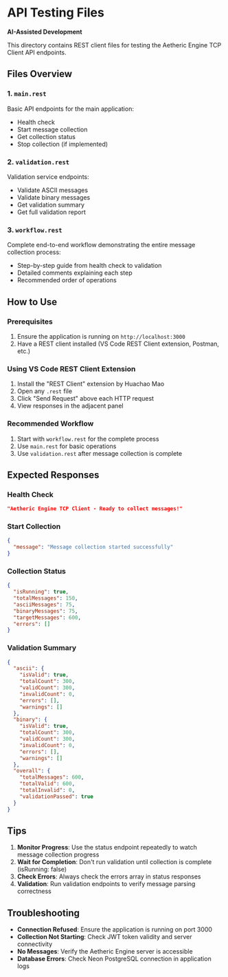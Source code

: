# API Testing Files

**AI-Assisted Development**

This directory contains REST client files for testing the Aetheric Engine TCP Client API endpoints.

## Files Overview

### 1. `main.rest`
Basic API endpoints for the main application:
- Health check
- Start message collection
- Get collection status
- Stop collection (if implemented)

### 2. `validation.rest`
Validation service endpoints:
- Validate ASCII messages
- Validate binary messages
- Get validation summary
- Get full validation report

### 3. `workflow.rest`
Complete end-to-end workflow demonstrating the entire message collection process:
- Step-by-step guide from health check to validation
- Detailed comments explaining each step
- Recommended order of operations

## How to Use

### Prerequisites
1. Ensure the application is running on `http://localhost:3000`
2. Have a REST client installed (VS Code REST Client extension, Postman, etc.)

### Using VS Code REST Client Extension
1. Install the "REST Client" extension by Huachao Mao
2. Open any `.rest` file
3. Click "Send Request" above each HTTP request
4. View responses in the adjacent panel

### Recommended Workflow
1. Start with `workflow.rest` for the complete process
2. Use `main.rest` for basic operations
3. Use `validation.rest` after message collection is complete

## Expected Responses

### Health Check
```json
"Aetheric Engine TCP Client - Ready to collect messages!"
```

### Start Collection
```json
{
  "message": "Message collection started successfully"
}
```

### Collection Status
```json
{
  "isRunning": true,
  "totalMessages": 150,
  "asciiMessages": 75,
  "binaryMessages": 75,
  "targetMessages": 600,
  "errors": []
}
```

### Validation Summary
```json
{
  "ascii": {
    "isValid": true,
    "totalCount": 300,
    "validCount": 300,
    "invalidCount": 0,
    "errors": [],
    "warnings": []
  },
  "binary": {
    "isValid": true,
    "totalCount": 300,
    "validCount": 300,
    "invalidCount": 0,
    "errors": [],
    "warnings": []
  },
  "overall": {
    "totalMessages": 600,
    "totalValid": 600,
    "totalInvalid": 0,
    "validationPassed": true
  }
}
```

## Tips

1. **Monitor Progress**: Use the status endpoint repeatedly to watch message collection progress
2. **Wait for Completion**: Don't run validation until collection is complete (isRunning: false)
3. **Check Errors**: Always check the errors array in status responses
4. **Validation**: Run validation endpoints to verify message parsing correctness

## Troubleshooting

- **Connection Refused**: Ensure the application is running on port 3000
- **Collection Not Starting**: Check JWT token validity and server connectivity
- **No Messages**: Verify the Aetheric Engine server is accessible
- **Database Errors**: Check Neon PostgreSQL connection in application logs
